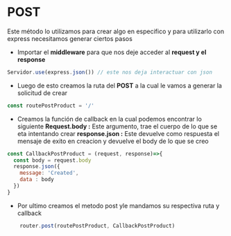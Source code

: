 # POST

Este método lo utilizamos para crear algo en especifico y para utilizarlo con express necesitamos generar ciertos pasos

- Importar el **middleware** para que nos deje acceder al **request y el response**

```Javascript
Servidor.use(express.json()) // este nos deja interactuar con json
```

- Luego de esto creamos la ruta del **POST** a la cual le vamos a generar la solicitud de crear

```Javascript
const routePostProduct = '/'
```

- Creamos la función de callback en la cual podemos encontrar lo siguiente
  **Request.body :** Este argumento, trae el cuerpo de lo que se eta intentando crear
  **response.json :** Este devuelve como respuesta el mensaje de exito en creacion y devuelve el body de lo que se creo

```Javascript
const CallbackPostProduct = (request, response)=>{
  const body = request.body
  response.json({
    message: 'Created',
    data : body
  })
}
```

- Por ultimo creamos el metodo post yle mandamos su respectiva ruta y callback

```Javascript
    router.post(routePostProduct, CallbackPostProduct)
```
